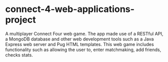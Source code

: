 # connect-4-web-applications-project
A multiplayer Connect Four web game. The app made use of a RESTful API, a MongoDB database and other web development tools such as a Java Express web server and Pug HTML templates. This web game includes functionality such as allowing the user to, enter matchmaking, add friends, checks stats.


